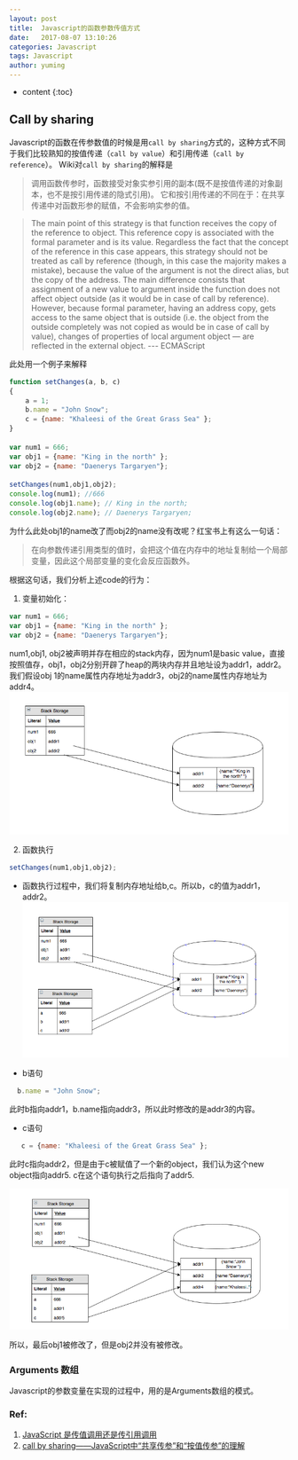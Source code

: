 ```yaml
---
layout: post
title:  Javascript的函数参数传值方式
date:   2017-08-07 13:10:26
categories: Javascript
tags: Javascript
author: yuming
---
```


* content
{:toc}


## Call by sharing 

Javascript的函数在传参数值的时候是用`call by sharing`方式的，这种方式不同于我们比较熟知的按值传递（`call by value`）和引用传递（`call by reference`）。 Wiki对`call by sharing`的解释是
>调用函数传参时，函数接受对象实参引用的副本(既不是按值传递的对象副本，也不是按引用传递的隐式引用)。 它和按引用传递的不同在于：在共享传递中对函数形参的赋值，不会影响实参的值。

>The main point of this strategy is that function receives the copy of the reference to object. This reference copy is associated with the formal parameter and is its value.
 Regardless the fact that the concept of the reference in this case appears, this strategy should not be treated as call by reference (though, in this case the majority makes a mistake), because the value of the argument is not the direct alias, but the copy of the address.
 The main difference consists that assignment of a new value to argument inside the function does not affect object outside (as it would be in case of call by reference). However, because formal parameter, having an address copy, gets access to the same object that is outside (i.e. the object from the outside completely was not copied as would be in case of call by value), changes of properties of local argument object — are reflected in the external object.
> --- ECMAScript

此处用一个例子来解释
```javascript
function setChanges(a, b, c)
{
    a = 1;
    b.name = "John Snow";
    c = {name: "Khaleesi of the Great Grass Sea" };
}

var num1 = 666;
var obj1 = {name: "King in the north" };
var obj2 = {name: "Daenerys Targaryen"};

setChanges(num1,obj1,obj2);
console.log(num1); //666
console.log(obj1.name); // King in the north;
console.log(obj2.name); // Daenerys Targaryen;

```
为什么此处obj1的name改了而obj2的name没有改呢？红宝书上有这么一句话：
> 在向参数传递引用类型的值时，会把这个值在内存中的地址复制给一个局部变量，因此这个局部变量的变化会反应函数外。

根据这句话，我们分析上述code的行为：

1. 变量初始化：
```javascript
var num1 = 666;
var obj1 = {name: "King in the north" };
var obj2 = {name: "Daenerys Targaryen"};

```
num1,obj1, obj2被声明并存在相应的stack内存，因为num1是basic value，直接按照值存，obj1，obj2分别开辟了heap的两块内存并且地址设为addr1，addr2。我们假设obj
1的name属性内存地址为addr3，obj2的name属性内存地址为addr4。
![](/assets/images/js_arguments/stack1.png)

2. 函数执行
```javascript
setChanges(num1,obj1,obj2);
```
- 函数执行过程中，我们将复制内存地址给b,c。所以b，c的值为addr1，addr2。
![](/assets/images/js_arguments/stack2.png)
 
- b语句
```javascript
  b.name = "John Snow";
```
此时b指向addr1，b.name指向addr3，所以此时修改的是addr3的内容。
- c语句
```javascript
   c = {name: "Khaleesi of the Great Grass Sea" };
```
此时c指向addr2，但是由于c被赋值了一个新的object，我们认为这个new object指向addr5. c在这个语句执行之后指向了addr5.

![](/assets/images/js_arguments/stack3.png)

所以，最后obj1被修改了，但是obj2并没有被修改。


### Arguments 数组
Javascript的参数变量在实现的过程中，用的是Arguments数组的模式。


### Ref:
1. [JavaScript 是传值调用还是传引用调用](https://zhuanlan.zhihu.com/p/25314908?refer=nodejh)
2. [call by sharing——JavaScript中“共享传参”和“按值传参”的理解](https://segmentfault.com/a/1190000005177386)

